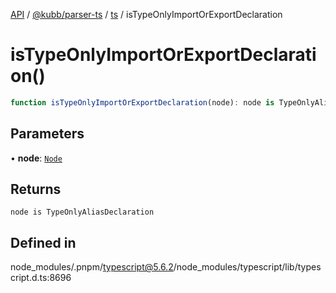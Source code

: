 [API](../../../../../packages.md) / [@kubb/parser-ts](../../../index.md) / [ts](../index.md) / isTypeOnlyImportOrExportDeclaration

# isTypeOnlyImportOrExportDeclaration()

```ts
function isTypeOnlyImportOrExportDeclaration(node): node is TypeOnlyAliasDeclaration
```

## Parameters

• **node**: [`Node`](../interfaces/Node.md)

## Returns

`node is TypeOnlyAliasDeclaration`

## Defined in

node\_modules/.pnpm/typescript@5.6.2/node\_modules/typescript/lib/typescript.d.ts:8696

